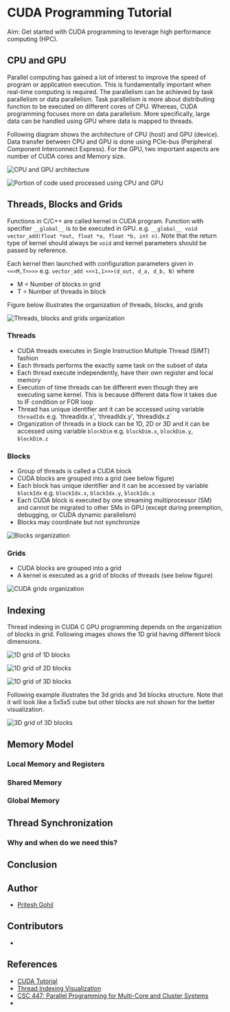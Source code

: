 # CUDA Programming Tutorial
Aim: Get started with CUDA programming to leverage high performance computing (HPC).


## CPU and GPU
Parallel computing has gained a lot of interest to improve the speed of program or application execution. This is fundamentally important when real-time computing is required. The parallelism can be achieved by task parallelism or data parallelism. Task parallelism  is more about distributing function to be executed on different cores of CPU. Whereas, CUDA programming focuses more on data parallelism. More specifically, large data can be handled using GPU where data is mapped to threads.

Following diagram shows the architecture of CPU (host) and GPU (device). Data transfer between CPU and GPU is done using PCIe-bus (Peripheral Component Interconnect Express). For the GPU, two important aspects are number of CUDA cores and Memory size.

![CPU and GPU architecture](../images/CPUvsGPUarch.png "CPU and GPU architecture")

![Portion of code used processed using CPU and GPU](../images/CPUvsGPU.png "Portion of code used processed using CPU and GPU")

## Threads, Blocks and Grids
Functions in C/C++ are called kernel in CUDA program. Function with specifier `__global__` is to be executed in GPU. e.g. `__global__ void vector_add(float *out, float *a, float *b, int n)`. Note that the return type of kernel should always be `void` and kernel parameters should be passed by reference. 

Each kernel then launched with configuration parameters given in `<<<M,T>>>>` e.g. `vector_add <<<1,1>>>(d_out, d_a, d_b, N)` where
- M = Number of blocks in grid
- T = Number of threads in block

Figure below illustrates the organization of threads, blocks, and grids

![Threads, blocks and grids organization](../images/threads_blocks_grid.png "Threads, blocks and grids organization")

### Threads
- CUDA threads executes in Single Instruction Multiple Thread (SIMT) fashion
- Each threads performs the exactly same task on the subset of data
- Each thread execute independently, have their own register and local memory
- Execution of time threads can be different even though they are executing same kernel. This is because different data flow it takes due to IF condition or FOR loop
- Thread has unique identifier ant it can be accessed using variable `threadIdx` e.g. 'threadIdx.x', 'threadIdx.y', 'threadIdx.z`
- Organization of threads in a block can be 1D, 2D or 3D and it can be accessed using variable `blockDim` e.g. `blockDim.x`, `blockDim.y`, `blockDim.z`

### Blocks
- Group of threads is called a CUDA block
- CUDA blocks are grouped into a grid (see below figure)
- Each block has unique identifier and it can be accessed by variable `blockIdx` e.g. `blockIdx.x`, `blockIdx.y`, `blockIdx.x`
- Each CUDA block is executed by one streaming multiprocessor (SM) and cannot be migrated to other SMs in GPU (except during preemption, debugging, or CUDA dynamic parallelism)
- Blocks may coordinate but not synchronize

![Blocks organization](../images/Software-Perspective_for_thread_block.jpg "CUDA blocks organization")

### Grids
- CUDA blocks are grouped into a grid
- A kernel is executed as a grid of blocks of threads (see below figure)

![CUDA grids organization](../images/grids.jpg "CUDA grids organization")

## Indexing
Thread indexing in CUDA C GPU programming depends on the organization of blocks in grid. Following images shows the 1D grid having different block dimensions. 

![1D grid of 1D blocks](../images/1dgrid1dblock.png "1D grid of 1D blocks")

![1D grid of 2D blocks](../images/1dgrid2dblock.png "1D grid of 2D blocks")

![1D grid of 3D blocks](../images/1dgrid13block.png "1D grid of 3D blocks")

Following example illustrates the 3d grids and 3d blocks structure. Note that it will look like a 5x5x5 cube but other blocks are not shown for the better visualization.

![3D grid of 3D blocks](../images/3dgrid13block.png "5x5x5 3D grid of 3D blocks")

## Memory Model

### Local Memory and Registers
### Shared Memory
### Global Memory

## Thread Synchronization
### Why and when do we need this?

## Conclusion

## Author
- [Pritesh Gohil](https://github.com/priteshgohil)

## Contributors
- []()

## References
- [CUDA Tutorial](https://cuda-tutorial.readthedocs.io/en/latest/#cuda-tutorial)
- [Thread Indexing Visualization](https://github.com/andreajeka/CUDAThreadIndexing)
- [CSC 447: Parallel Programming for Multi-Core and Cluster Systems](http://harmanani.github.io/classes/csc447/Notes/Lecture15.pdf)
- 
